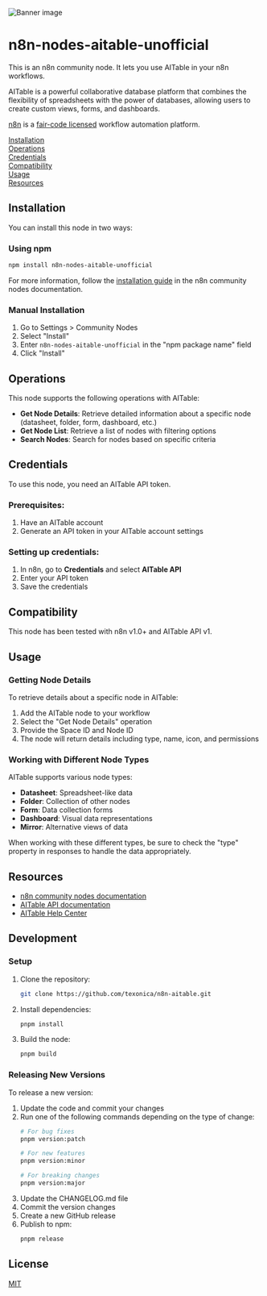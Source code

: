 ![Banner image](https://user-images.githubusercontent.com/10284570/173569848-c624317f-42b1-45a6-ab09-f0ea3c247648.png)

# n8n-nodes-aitable-unofficial

This is an n8n community node. It lets you use AITable in your n8n workflows.

AITable is a powerful collaborative database platform that combines the flexibility of spreadsheets with the power of databases, allowing users to create custom views, forms, and dashboards.

[n8n](https://n8n.io/) is a [fair-code licensed](https://docs.n8n.io/reference/license/) workflow automation platform.

[Installation](#installation)  
[Operations](#operations)  
[Credentials](#credentials)  
[Compatibility](#compatibility)  
[Usage](#usage)  
[Resources](#resources)  

## Installation

You can install this node in two ways:

### Using npm

```bash
npm install n8n-nodes-aitable-unofficial
```

For more information, follow the [installation guide](https://docs.n8n.io/integrations/community-nodes/installation/) in the n8n community nodes documentation.

### Manual Installation

1. Go to Settings > Community Nodes
2. Select "Install"
3. Enter `n8n-nodes-aitable-unofficial` in the "npm package name" field
4. Click "Install"

## Operations

This node supports the following operations with AITable:

- **Get Node Details**: Retrieve detailed information about a specific node (datasheet, folder, form, dashboard, etc.)
- **Get Node List**: Retrieve a list of nodes with filtering options
- **Search Nodes**: Search for nodes based on specific criteria

## Credentials

To use this node, you need an AITable API token.

### Prerequisites:
1. Have an AITable account
2. Generate an API token in your AITable account settings

### Setting up credentials:
1. In n8n, go to **Credentials** and select **AITable API**
2. Enter your API token
3. Save the credentials

## Compatibility

This node has been tested with n8n v1.0+ and AITable API v1.

## Usage

### Getting Node Details

To retrieve details about a specific node in AITable:
1. Add the AITable node to your workflow
2. Select the "Get Node Details" operation
3. Provide the Space ID and Node ID
4. The node will return details including type, name, icon, and permissions

### Working with Different Node Types

AITable supports various node types:
- **Datasheet**: Spreadsheet-like data
- **Folder**: Collection of other nodes
- **Form**: Data collection forms
- **Dashboard**: Visual data representations
- **Mirror**: Alternative views of data

When working with these different types, be sure to check the "type" property in responses to handle the data appropriately.

## Resources

* [n8n community nodes documentation](https://docs.n8n.io/integrations/community-nodes/)
* [AITable API documentation](https://developers.aitable.ai/api/)
* [AITable Help Center](https://help.aitable.ai/)

## Development

### Setup

1. Clone the repository:
   ```bash
   git clone https://github.com/texonica/n8n-aitable.git
   ```

2. Install dependencies:
   ```bash
   pnpm install
   ```

3. Build the node:
   ```bash
   pnpm build
   ```

### Releasing New Versions

To release a new version:

1. Update the code and commit your changes
2. Run one of the following commands depending on the type of change:
   ```bash
   # For bug fixes
   pnpm version:patch
   
   # For new features
   pnpm version:minor
   
   # For breaking changes
   pnpm version:major
   ```
3. Update the CHANGELOG.md file
4. Commit the version changes
5. Create a new GitHub release
6. Publish to npm:
   ```bash
   pnpm release
   ```

## License

[MIT](https://github.com/texonica/n8n-aitable/blob/master/LICENSE.md)
